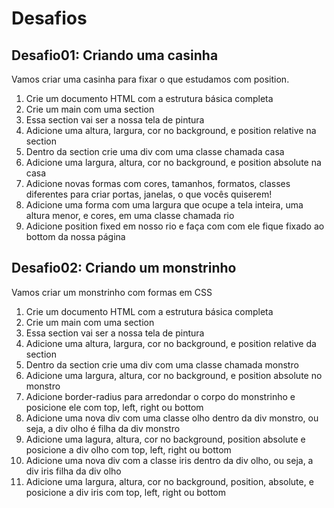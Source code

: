# Desafios

## Desafio01: Criando uma casinha

Vamos criar uma casinha para fixar o que estudamos com position.

1. Crie um documento HTML com a estrutura básica completa
2. Crie um main com uma section
3. Essa section vai ser a nossa tela de pintura
4. Adicione uma altura, largura, cor no background, e position relative na section
5. Dentro da section crie uma div com uma classe chamada casa
6. Adicione uma largura, altura, cor no background, e position absolute na casa
7. Adicione novas formas com cores, tamanhos, formatos, classes diferentes para criar portas, janelas, o que vocês quiserem!
8. Adicione uma forma com uma largura que ocupe a tela inteira, uma altura menor, e cores, em uma classe chamada rio
9. Adicione position fixed em nosso rio e faça com com ele fique fixado ao bottom da nossa página

## Desafio02: Criando um monstrinho

Vamos criar um monstrinho com formas em CSS

1. Crie um documento HTML com a estrutura básica completa
2. Crie um main com uma section
3. Essa section vai ser a nossa tela de pintura
4. Adicione uma altura, largura, cor no background, e position relative da section
5. Dentro da section crie uma div com uma classe chamada monstro
6. Adicione uma largura, altura, cor no background, e position absolute no monstro
7. Adicione border-radius para arredondar o corpo do monstrinho e posicione ele com top, left, right ou bottom
8. Adicione uma nova div com uma classe olho dentro da div monstro, ou seja, a div olho é filha da div monstro
9. Adicione uma lagura, altura, cor no background, position absolute e posicione a div olho com top, left, right ou bottom
10. Adicione uma nova div com a classe iris dentro da div olho, ou seja, a div iris  filha da div olho
11. Adicione uma largura, altura, cor no background, position, absolute, e posicione a div iris com top, left, right ou bottom


